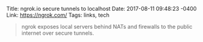 Title: ngrok.io secure tunnels to localhost
Date: 2017-08-11 09:48:23 -0400
Link: https://ngrok.com/
Tags: links, tech

> ngrok exposes local servers behind NATs and firewalls to the public internet over secure tunnels.